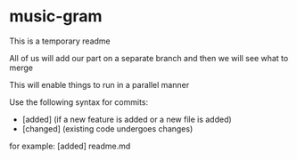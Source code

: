 # music-gram

This is a temporary readme

All of us will add our part on a separate branch and then we will see what to merge

This will enable things to run in a parallel manner

Use the following syntax for commits:

- [added] (if a new feature is added or a new file is added)
- [changed] (existing code undergoes changes)

for example:
[added] readme.md

